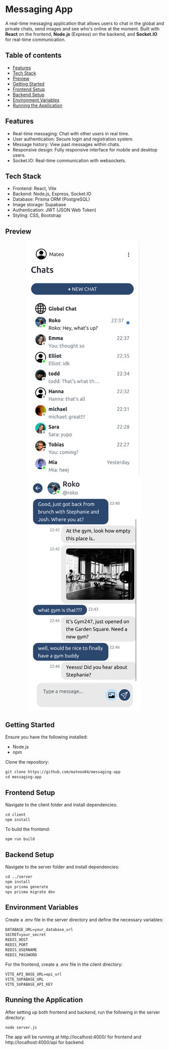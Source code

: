 # Messaging App

A real-time messaging application that allows users to chat in the global and private chats, send images and see who's online at the moment. Built with <b>React</b> on the frontend, <b>Node.js</b> (Express) on the backend, and <b>Socket.IO</b> for real-time communication.

## Table of contents

- [Features](#features)
- [Tech Stack](#tech-stack)
- [Preview](#preview)
- [Getting Started](#getting-started)
- [Frontend Setup](#frontend-setup)
- [Backend Setup](#backend-setup)
- [Environment Variables](#environment-variables)
- [Running the Application](#running-the-application)

## Features

- Real-time messaging: Chat with other users in real time.
- User authentication: Secure login and registration system.
- Message history: View past messages within chats.
- Responsive design: Fully responsive interface for mobile and desktop users.
- Socket.IO: Real-time communication with websockets.

## Tech Stack

- Frontend: React, Vite
- Backend: Node.js, Express, Socket.IO
- Database: Prisma ORM (PostgreSQL)
- Image storage: Supabase
- Authentication: JWT (JSON Web Token)
- Styling: CSS, Bootstrap

## Preview

<p align="center">
<img src="./screenshots/menu.png" width="360" style="margin-right: 14px;">
<img src="./screenshots/chat.png" width="360">
</p>

## Getting Started

Ensure you have the following installed:

- Node.js
- npm

Clone the repository:

```
git clone https://github.com/mateoo04/messaging-app
cd messaging-app
```

## Frontend Setup

Navigate to the client folder and install dependencies:

```
cd client
npm install
```

To build the frontend:

```
npm run build
```

## Backend Setup

Navigate to the server folder and install dependencies:

```
cd ../server
npm install
npx prisma generate
npx prisma migrate dev
```

## Environment Variables

Create a .env file in the server directory and define the necessary variables:

```
DATABASE_URL=your_database_url
SECRET=your_secret
REDIS_HOST
REDIS_PORT
REDIS_USERNAME
REDIS_PASSWORD
```

For the frontend, create a .env file in the client directory:

```
VITE_API_BASE_URL=api_url
VITE_SUPABASE_URL
VITE_SUPABASE_API_KEY
```

## Running the Application

After setting up both frontend and backend, run the following in the server directory:

```
node server.js
```

The app will be running at http://localhost:4000/ for frontend and http://localhost:4000/api for backend.
